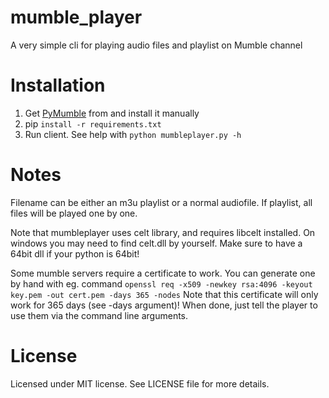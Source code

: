 # mumble_player

A very simple cli for playing audio files and playlist on Mumble channel

# Installation

1. Get [PyMumble](https://github.com/azlux/pymumble) from  and install it manually
2. pip `install -r requirements.txt`
3. Run client. See help with `python mumbleplayer.py -h`

# Notes

Filename can be either an m3u playlist or a normal audiofile. If playlist,
all files will be played one by one.

Note that mumbleplayer uses celt library, and requires libcelt installed.
On windows you may need to find celt.dll by yourself. Make sure to have
a 64bit dll if your python is 64bit!

Some mumble servers require a certificate to work. You can generate one
by hand with eg. command 
`openssl req -x509 -newkey rsa:4096 -keyout key.pem -out cert.pem -days 365 -nodes`
Note that this certificate will only work for 365 days (see -days argument)!
When done, just tell the player to use them via the command line arguments.

# License

Licensed under MIT license. See LICENSE file for more details.
